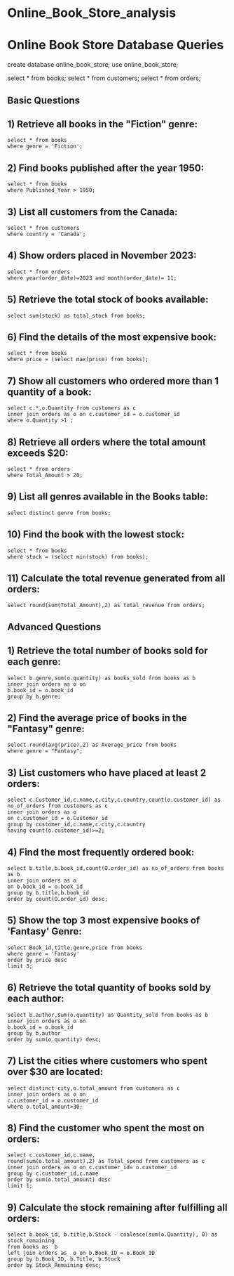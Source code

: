 # Online_Book_Store_analysis

# Online Book Store Database Queries


create database online_book_store;
use online_book_store;

select * from books;
select * from customers;
select * from orders;

## Basic Questions

## 1) Retrieve all books in the "Fiction" genre:
```
select * from books
where genre = 'Fiction';
```

## 2) Find books published after the year 1950:
```
select * from books
where Published_Year > 1950;
```
## 3) List all customers from the Canada:
```
select * from customers
where country = 'Canada';
```

## 4) Show orders placed in November 2023:
```
select * from orders
where year(order_date)=2023 and month(order_date)= 11;
```
## 5) Retrieve the total stock of books available:
```
select sum(stock) as total_stock from books;
```

## 6) Find the details of the most expensive book:
```
select * from books
where price = (select max(price) from books);
```

## 7) Show all customers who ordered more than 1 quantity of a book:
```
select c.*,o.Quantity from customers as c
inner join orders as o on c.customer_id = o.customer_id
where o.Quantity >1 ;
```

## 8) Retrieve all orders where the total amount exceeds $20:
```
select * from orders
where Total_Amount > 20;
```
## 9) List all genres available in the Books table:
```
select distinct genre from books;
```
## 10) Find the book with the lowest stock:
```
select * from books
where stock = (select min(stock) from books);
```

## 11) Calculate the total revenue generated from all orders:
```
select round(sum(Total_Amount),2) as total_revenue from orders;
```

## Advanced Questions

## 1) Retrieve the total number of books sold for each genre:
```
select b.genre,sum(o.quantity) as books_sold from books as b
inner join orders as o on
b.book_id = o.book_id 
group by b.genre;
```

## 2) Find the average price of books in the "Fantasy" genre:
```
select round(avg(price),2) as Average_price from books
where genre = "Fantasy";
```

## 3) List customers who have placed at least 2 orders:
```
select c.Customer_id,c.name,c.city,c.country,count(o.customer_id) as no_of_orders from customers as c
inner join orders as o
on c.customer_id = o.Customer_id
group by customer_id,c.name,c.city,c.country
having count(o.customer_id)>=2;
```

## 4) Find the most frequently ordered book:
```
select b.title,b.book_id,count(O.order_id) as no_of_orders from books as b
inner join orders as o
on b.book_id = o.book_id
group by b.title,b.book_id
order by count(O.order_id) desc;
```

## 5) Show the top 3 most expensive books of 'Fantasy' Genre:
```
select Book_id,title,genre,price from books
where genre = 'Fantasy' 
order by price desc
limit 3;
```

## 6) Retrieve the total quantity of books sold by each author:
```
select b.author,sum(o.quantity) as Quantity_sold from books as b
inner join orders as o on
b.book_id = o.book_id
group by b.author
order by sum(o.quantity) desc;
```

## 7) List the cities where customers who spent over $30 are located:

```
select distinct city,o.total_amount from customers as c
inner join orders as o on
c.customer_id = o.customer_id
where o.total_amount>30;
```

## 8) Find the customer who spent the most on orders:
```
select c.customer_id,c.name,
round(sum(o.total_amount),2) as Total_spend from customers as c
inner join orders as o on c.customer_id= o.customer_id
group by c.customer_id,c.name
order by sum(o.total_amount) desc
limit 1;
```

## 9) Calculate the stock remaining after fulfilling all orders:
```
select b.book_id, b.title,b.Stock - coalesce(sum(o.Quantity), 0) as stock_remaining
from books as  b
left join orders as  o on b.Book_ID = o.Book_ID
group by b.Book_ID, b.Title, b.Stock
order by Stock_Remaining desc;
```
